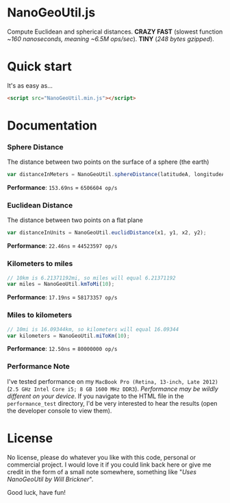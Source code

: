 # NanoGeoUtil.js
Compute Euclidean and spherical distances. **CRAZY FAST** (slowest function ~_160 nanoseconds, meaning ~6.5M ops/sec_). **TINY** (_248 bytes gzipped_).

# Quick start
It's as easy as...
```html
<script src="NanoGeoUtil.min.js"></script>
```
# Documentation
### Sphere Distance
The distance between two points on the surface of a sphere (the earth)
```javascript
var distanceInMeters = NanoGeoUtil.sphereDistance(latitudeA, longitudeA, latitudeB, longitudeB);
```
**Performance**: `153.69ns` = `6506604 op/s`
### Euclidean Distance
The distance between two points on a flat plane
```javascript
var distanceInUnits = NanoGeoUtil.euclidDistance(x1, y1, x2, y2);
```
**Performance**: `22.46ns` = `44523597 op/s`

### Kilometers to miles
```javascript
// 10km is 6.21371192mi, so miles will equal 6.21371192
var miles = NanoGeoUtil.kmToMi(10);
```
**Performance**: `17.19ns` = `58173357 op/s`

### Miles to kilometers
```javascript
// 10mi is 16.09344km, so kilometers will equal 16.09344
var kilometers = NanoGeoUtil.miToKm(10);
```
**Performance**: `12.50ns` = `80000000 op/s`

### Performance Note
I've tested performance on my `MacBook Pro (Retina, 13-inch, Late 2012)` (`2.5 GHz Intel Core i5; 8 GB 1600 MHz DDR3`). _Performance may be wildly different on your device_.  If you navigate to the HTML file in the `performance_test` directory, I'd be very interested to hear the results (open the developer console to view them).

# License
No license, please do whatever you like with this code, personal or commercial project. I would love it if you could link back here or give me credit in the form of a small note somewhere, something like "_Uses NanoGeoUtil by Will Brickner_".

Good luck, have fun!
